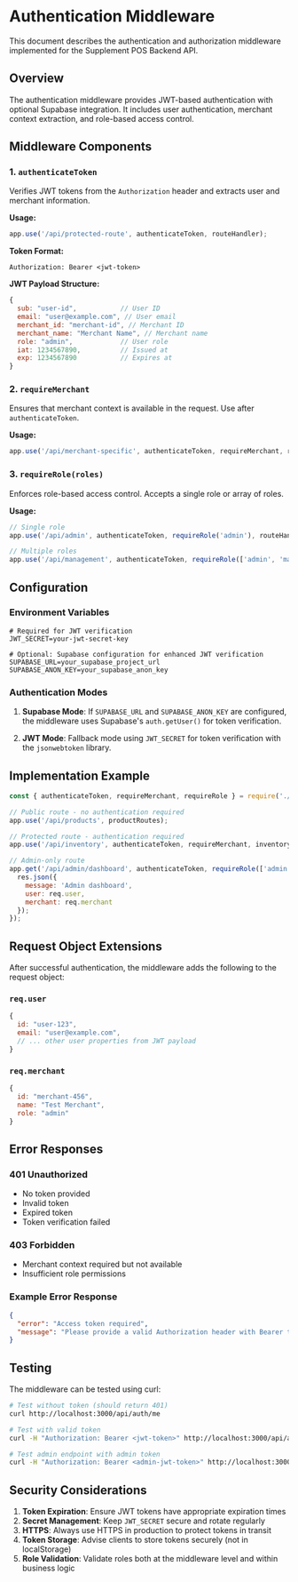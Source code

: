 # Authentication Middleware

This document describes the authentication and authorization middleware implemented for the Supplement POS Backend API.

## Overview

The authentication middleware provides JWT-based authentication with optional Supabase integration. It includes user authentication, merchant context extraction, and role-based access control.

## Middleware Components

### 1. `authenticateToken`

Verifies JWT tokens from the `Authorization` header and extracts user and merchant information.

**Usage:**
```javascript
app.use('/api/protected-route', authenticateToken, routeHandler);
```

**Token Format:**
```
Authorization: Bearer <jwt-token>
```

**JWT Payload Structure:**
```javascript
{
  sub: "user-id",           // User ID
  email: "user@example.com", // User email
  merchant_id: "merchant-id", // Merchant ID
  merchant_name: "Merchant Name", // Merchant name
  role: "admin",            // User role
  iat: 1234567890,          // Issued at
  exp: 1234567890           // Expires at
}
```

### 2. `requireMerchant`

Ensures that merchant context is available in the request. Use after `authenticateToken`.

**Usage:**
```javascript
app.use('/api/merchant-specific', authenticateToken, requireMerchant, routeHandler);
```

### 3. `requireRole(roles)`

Enforces role-based access control. Accepts a single role or array of roles.

**Usage:**
```javascript
// Single role
app.use('/api/admin', authenticateToken, requireRole('admin'), routeHandler);

// Multiple roles
app.use('/api/management', authenticateToken, requireRole(['admin', 'manager']), routeHandler);
```

## Configuration

### Environment Variables

```env
# Required for JWT verification
JWT_SECRET=your-jwt-secret-key

# Optional: Supabase configuration for enhanced JWT verification
SUPABASE_URL=your_supabase_project_url
SUPABASE_ANON_KEY=your_supabase_anon_key
```

### Authentication Modes

1. **Supabase Mode**: If `SUPABASE_URL` and `SUPABASE_ANON_KEY` are configured, the middleware uses Supabase's `auth.getUser()` for token verification.

2. **JWT Mode**: Fallback mode using `JWT_SECRET` for token verification with the `jsonwebtoken` library.

## Implementation Example

```javascript
const { authenticateToken, requireMerchant, requireRole } = require('./src/middleware/auth');

// Public route - no authentication required
app.use('/api/products', productRoutes);

// Protected route - authentication required
app.use('/api/inventory', authenticateToken, requireMerchant, inventoryRoutes);

// Admin-only route
app.get('/api/admin/dashboard', authenticateToken, requireRole(['admin', 'owner']), (req, res) => {
  res.json({
    message: 'Admin dashboard',
    user: req.user,
    merchant: req.merchant
  });
});
```

## Request Object Extensions

After successful authentication, the middleware adds the following to the request object:

### `req.user`
```javascript
{
  id: "user-123",
  email: "user@example.com",
  // ... other user properties from JWT payload
}
```

### `req.merchant`
```javascript
{
  id: "merchant-456",
  name: "Test Merchant",
  role: "admin"
}
```

## Error Responses

### 401 Unauthorized
- No token provided
- Invalid token
- Expired token
- Token verification failed

### 403 Forbidden
- Merchant context required but not available
- Insufficient role permissions

### Example Error Response
```json
{
  "error": "Access token required",
  "message": "Please provide a valid Authorization header with Bearer token"
}
```

## Testing

The middleware can be tested using curl:

```bash
# Test without token (should return 401)
curl http://localhost:3000/api/auth/me

# Test with valid token
curl -H "Authorization: Bearer <jwt-token>" http://localhost:3000/api/auth/me

# Test admin endpoint with admin token
curl -H "Authorization: Bearer <admin-jwt-token>" http://localhost:3000/api/auth/admin
```

## Security Considerations

1. **Token Expiration**: Ensure JWT tokens have appropriate expiration times
2. **Secret Management**: Keep `JWT_SECRET` secure and rotate regularly
3. **HTTPS**: Always use HTTPS in production to protect tokens in transit
4. **Token Storage**: Advise clients to store tokens securely (not in localStorage)
5. **Role Validation**: Validate roles both at the middleware level and within business logic